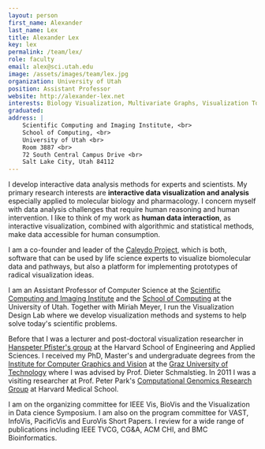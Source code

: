 ```yaml
---
layout: person
first_name: Alexander
last_name: Lex
title: Alexander Lex 
key: lex
permalink: /team/lex/
role: faculty
email: alex@sci.utah.edu
image: /assets/images/team/lex.jpg
organization: University of Utah
position: Assistant Professor
website: http://alexander-lex.net
interests: Biology Visualization, Multivariate Graphs, Visualization Tools, Exploratory Visualization for Scientists 
graduated:
address: |
    Scientific Computing and Imaging Institute, <br>
    School of Computing, <br>
    University of Utah <br>
    Room 3887 <br>
    72 South Central Campus Drive <br>
    Salt Lake City, Utah 84112
---
```


I develop interactive data analysis methods for experts and scientists. My primary research interests are **interactive data visualization and analysis** especially applied to molecular biology and pharmacology. I concern myself with data analysis challenges that require human reasoning and human intervention. I like to think of my work as **human data interaction**, as interactive visualization, combined with algorithmic and statistical methods, make data accessible for human consumption.

I am a co-founder and leader of the [Caleydo Project](http://www.caleydo.org/), which is both, software that can be used by life science experts to visualize biomolecular data and pathways, but also a platform for implementing prototypes of radical visualization ideas.

I am an Assistant Professor of Computer Science at the [Scientific Computing and Imaging Institute](http://www.sci.utah.edu/) and the [School of Computing](http://cs.utah.edu) at the University of Utah. Together with Miriah Meyer, I run the Visualization Design Lab where we develop visualization methods and systems to help solve today's scientific problems.


Before that I was a lecturer and post-doctoral visualization researcher in [Hanspeter Pfister's group](http://vcg.seas.harvard.edu/) at the Harvard School of Engineering and Applied Sciences. I received my PhD, Master's and undergraduate degrees from the [Institute for Computer Graphics and Vision](http://icg.tugraz.at/) at the [Graz University of Technology](http://tugraz.at) where I was advised by Prof. Dieter Schmalstieg. In 2011 I was a visiting researcher at Prof. Peter Park's [Computational Genomics Research Group](http://compbio.med.harvard.edu/) at Harvard Medical School.

I am on the organizing committee for IEEE Vis, BioVis and the Visualization in Data cience Symposium. I am also on the program committee for VAST, InfoVis, PacificVis and EuroVis Short Papers. I review for a wide range of publications including IEEE TVCG, CG&amp;A, ACM CHI, and BMC Bioinformatics.

